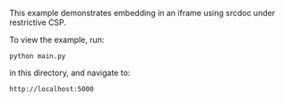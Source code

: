 This example demonstrates embedding in an iframe using srcdoc under restrictive CSP.

To view the example, run:

    python main.py

in this directory, and navigate to:

    http://localhost:5000
